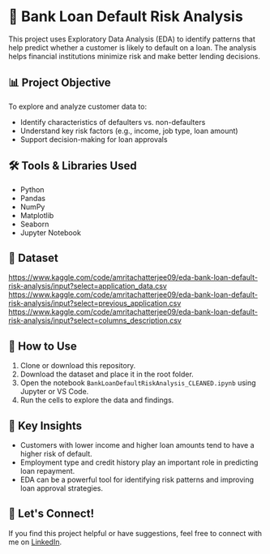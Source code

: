 # 🏦 Bank Loan Default Risk Analysis

This project uses Exploratory Data Analysis (EDA) to identify patterns that help predict whether a customer is likely to default on a loan. The analysis helps financial institutions minimize risk and make better lending decisions.

## 📊 Project Objective

To explore and analyze customer data to:

- Identify characteristics of defaulters vs. non-defaulters
- Understand key risk factors (e.g., income, job type, loan amount)
- Support decision-making for loan approvals

## 🛠️ Tools & Libraries Used

- Python
- Pandas
- NumPy
- Matplotlib
- Seaborn
- Jupyter Notebook

## 📁 Dataset



https://www.kaggle.com/code/amritachatterjee09/eda-bank-loan-default-risk-analysis/input?select=application_data.csv
https://www.kaggle.com/code/amritachatterjee09/eda-bank-loan-default-risk-analysis/input?select=previous_application.csv
https://www.kaggle.com/code/amritachatterjee09/eda-bank-loan-default-risk-analysis/input?select=columns_description.csv

## 📓 How to Use

1. Clone or download this repository.
2. Download the dataset and place it in the root folder.
3. Open the notebook `BankLoanDefaultRiskAnalysis_CLEANED.ipynb` using Jupyter or VS Code.
4. Run the cells to explore the data and findings.

## 📌 Key Insights

- Customers with lower income and higher loan amounts tend to have a higher risk of default.
- Employment type and credit history play an important role in predicting loan repayment.
- EDA can be a powerful tool for identifying risk patterns and improving loan approval strategies.

## 🤝 Let's Connect!

If you find this project helpful or have suggestions, feel free to connect with me on [LinkedIn](https://www.linkedin.com/in/arti-kumari).

